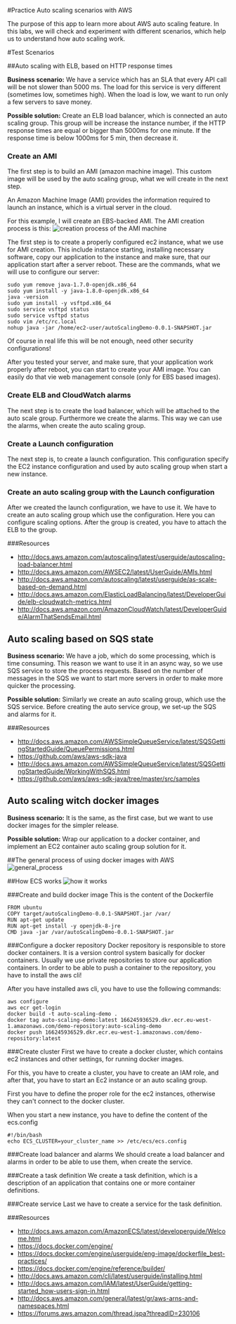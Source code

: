 #Practice Auto scaling scenarios with AWS

The purpose of this app to learn more about AWS auto scaling feature. In this labs, we will check and experiment with different scenarios, which help us to understand how auto scaling work.

#Test Scenarios

##Auto scaling with ELB, based on HTTP response times

**Business scenario:** We have a service which has an SLA that every API call will be not slower than 5000 ms. The load for this service is very different (sometimes low, sometimes high). When the load is low, we want to run only a few servers to save money. 

**Possible solution:** Create an ELB load balancer, which is connected an auto scaling group. This group will be increase the instance number, if the HTTP response times are equal or bigger than 5000ms for one minute. If the response time is below 1000ms for 5 min, then decrease it.

### Create an AMI
The first step is to build an AMI (amazon machine image). This custom image will be used by the auto scaling group, what we will create in the next step.

An Amazon Machine Image (AMI) provides the information required to launch an instance, which is a virtual server in the cloud.

For this example, I will create an EBS-backed AMI. The AMI creation process is this:
![creation process of the AMI machine](http://docs.aws.amazon.com/AWSEC2/latest/UserGuide/images/running-instance.png)

The first step is to create a properly configured ec2 instance, what we use for AMI creation. This include instance starting,
installing necessary software, copy our application to the instance and make sure, that our application start after a server reboot.
These are the commands, what we will use to configure our server:
```
sudo yum remove java-1.7.0-openjdk.x86_64
sudo yum install -y java-1.8.0-openjdk.x86_64
java -version 
sudo yum install -y vsftpd.x86_64
sudo service vsftpd status
sudo service vsftpd status
sudo vim /etc/rc.local
nohup java -jar /home/ec2-user/autoScalingDemo-0.0.1-SNAPSHOT.jar
```
Of course in real life this will be not enough, need other security configurations!

After you tested your server, and make sure, that your application work properly after reboot, you can start to create your AMI image.
You can easily do that vie web management console (only for EBS based images).

### Create ELB and CloudWatch alarms
The next step is to create the load balancer, which will be attached to the auto scale group. Furthermore we create the alarms. This way we can use the alarms, when create the auto scaling group.

### Create a Launch configuration
The next step is, to create a launch configuration. This configuration specify the EC2 instance configuration and used by auto scaling group when start a new instance.

### Create an auto scaling group with the Launch configuration
After we created the launch configuration, we have to use it. We have to create an auto scaling group which use the configuration. Here you can configure scaling options. After the group is created, you have to attach the ELB to the group.


###Resources
* http://docs.aws.amazon.com/autoscaling/latest/userguide/autoscaling-load-balancer.html
* http://docs.aws.amazon.com/AWSEC2/latest/UserGuide/AMIs.html
* http://docs.aws.amazon.com/autoscaling/latest/userguide/as-scale-based-on-demand.html
* http://docs.aws.amazon.com/ElasticLoadBalancing/latest/DeveloperGuide/elb-cloudwatch-metrics.html
* http://docs.aws.amazon.com/AmazonCloudWatch/latest/DeveloperGuide/AlarmThatSendsEmail.html

## Auto scaling based on SQS state

**Business scenario:** We have a job, which do some processing, which is time consuming. This reason we want to use it in an async way, so we use SQS service to store the process requests. Based on the number of messages in the SQS we want to start more servers in order to make more quicker the processing. 

**Possible solution:** Similarly we create an auto scaling group, which use the SQS service. Before creating the auto service group, we set-up the SQS and alarms for it.


###Resources
* http://docs.aws.amazon.com/AWSSimpleQueueService/latest/SQSGettingStartedGuide/QueuePermissions.html
* https://github.com/aws/aws-sdk-java
* http://docs.aws.amazon.com/AWSSimpleQueueService/latest/SQSGettingStartedGuide/WorkingWithSQS.html
* https://github.com/aws/aws-sdk-java/tree/master/src/samples

## Auto scaling witch docker images

**Business scenario:** It is the same, as the first case, but we want to use docker images for the simpler release. 

**Possible solution:** Wrap our application to a docker container, and implement an EC2 container auto scaling group solution for it.

##The general process of using docker images with AWS
![general_process](docker_usage.png)

##How ECS works
![how it works](how_amazon_ecs_works.png)

###Create and build docker image
This is the content of the Dockerfile
```
FROM ubuntu
COPY target/autoScalingDemo-0.0.1-SNAPSHOT.jar /var/
RUN apt-get update
RUN apt-get install -y openjdk-8-jre 
CMD java -jar /var/autoScalingDemo-0.0.1-SNAPSHOT.jar
```

###Configure a docker repository
Docker repository is responsible to store docker containers. It is a version control system basically for docker containers. Usually we use private repositories to store our application containers.
In order to be able to push a container to the repository, you have to install the aws cli!

After you have installed aws cli, you have to use the following commands:
```
aws configure
aws ecr get-login
docker build -t auto-scaling-demo .
docker tag auto-scaling-demo:latest 166245936529.dkr.ecr.eu-west-1.amazonaws.com/demo-repository:auto-scaling-demo
docker push 166245936529.dkr.ecr.eu-west-1.amazonaws.com/demo-repository:latest
```

###Create cluster
First we have to create a docker cluster, which contains ec2 instances and other settings, for running docker images.

For this, you have to create a cluster, you have to create an IAM role, and after that, you have to start an Ec2 instance or an auto scaling group.

First you have to define the proper role for the ec2 instances, otherwise they can't connect to the docker cluster.

When you start a new instance, you have to define the content of the ecs.config
```
#!/bin/bash
echo ECS_CLUSTER=your_cluster_name >> /etc/ecs/ecs.config
```

###Create load balancer and alarms
We should create a load balancer and alarms in order to be able to use them, when create the service.

###Create a task definition
We create a task definition, which is a description of an application that contains one or more container definitions. 

###Create service
Last we have to create a service for the task definition.

###Resources
* http://docs.aws.amazon.com/AmazonECS/latest/developerguide/Welcome.html
* https://docs.docker.com/engine/
* https://docs.docker.com/engine/userguide/eng-image/dockerfile_best-practices/
* https://docs.docker.com/engine/reference/builder/
* http://docs.aws.amazon.com/cli/latest/userguide/installing.html
* http://docs.aws.amazon.com/IAM/latest/UserGuide/getting-started_how-users-sign-in.html
* http://docs.aws.amazon.com/general/latest/gr/aws-arns-and-namespaces.html
* https://forums.aws.amazon.com/thread.jspa?threadID=230106






